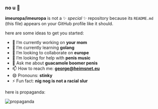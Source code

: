 ### no u 👋

**imeuropa/imeuropa** is not a ✨ _special_ ✨ repository because its `README.md` (this file) appears on your GitHub profile like it should.

here are some ideas to get you started:

- 🔭 I’m currently working on **your mom**
- 🌱 I’m currently learning **golang**
- 👯 I’m looking to collaborate on **europe**
- 🤔 I’m looking for help with **penis music**
- 💬 Ask me about **guacamole boomer penis**
- 📫 How to reach me: **george@heimsnet.eu**
- 😄 Pronouns: **stinky**
- ⚡ Fun fact: **nig nog is not a racial slur**

here is propaganda:

![propaganda](https://media.discordapp.net/attachments/733755878762741820/733756346930954250/euflag_2950399b.jpg)
